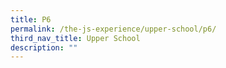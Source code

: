```yaml
---
title: P6
permalink: /the-js-experience/upper-school/p6/
third_nav_title: Upper School
description: ""
---
```




